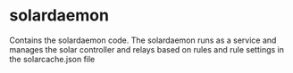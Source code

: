 # solardaemon

Contains the solardaemon code. The solardaemon runs as a service and manages the solar controller and relays
based on rules and rule settings in the solarcache.json file
